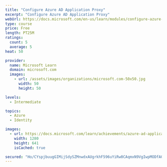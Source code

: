 ```yaml
---
title: "Configure Azure AD Application Proxy"
excerpt: "Configure Azure AD Application Proxy"
webUrl: https://docs.microsoft.com/en-us/learn/modules/configure-azure-ad-application-proxy/
type: course
price: Free
length: PT25M
ratings:
  count: 5
  average: 5
heat: 50

provider:
  name: Microsoft Learn
  domain: microsoft.com
  images:
    - url: /assets/images/organizations/microsoft.com-50x50.jpg
      width: 50
      height: 50

levels:
  - Intermediate

topics:
  - Azure
  - Identity

images:
  - url: https://docs.microsoft.com/learn/achievements/azure-ad-application-proxy-social.png
    width: 1280
    height: 641
    isCached: true

secured: "Ho/CYspjbuugGIMijSdySZMnwdxAUgrkhF596uYiRw0CAqmxN9VgIwpMODfAGM7x5W5IgwDnysxIGDshxDgOUT2qmfbUVUGIGF19wvMEpz8Ev2YmcZYMZRTdxnSo1VT5P+cgwN3cHkMos9c9aOP/xzSHdpHaG1GYzOy5FbbZLfdjlf+Llt+ugIJxLGzXjIsMX1kPW3GlHrNwFCsGSv4MKFXCmzvvo243FzjuS3swfXXRk+A4AaYIBjYgrnRNM/5S/5ierEJnQEaLyFdDrBIjRGLGcHv+99hSGc9kB3cuVBAsajxiy9j18Gbai18UFANQBnWVVjf9tCHTvR0t+RTUQ7SLB6Y0+bsmo01eJBHLcqAT95PaIYW+YpkM4NoYwGTaq2CWF4B4Cb8M8UfTwxInvbkdTmlEICJEVx4KkH6/Q1U=;4bHXaHa+V7e4mzjE38X1lg=="
---
```


